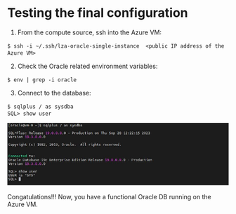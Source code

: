 # Testing the final configuration


1. From the compute source, ssh into the Azure VM:
```
$ ssh -i ~/.ssh/lza-oracle-single-instance  <public IP address of the Azure VM>
```

2. Check the Oracle related environment variables:
```
$ env | grep -i oracle
```

3. Connect to the database:
```
$ sqlplus / as sysdba
SQL> show user
```

<img src="../media/test.jpg" />


Congatulations!!! Now, you have a functional Oracle DB running on the Azure VM.